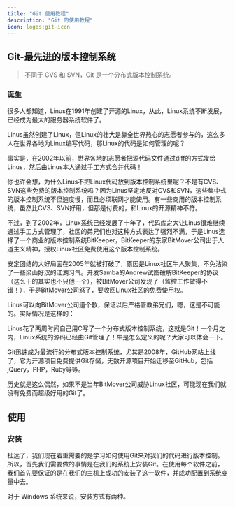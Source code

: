 ```yaml
---
title: "Git 使用教程"
description: "Git 的使用教程"
icon: logos:git-icon
---
```


## Git-最先进的版本控制系统

> 不同于 CVS 和 SVN，Git 是一个分布式版本控制系统。

### 诞生

很多人都知道，Linus在1991年创建了开源的Linux，从此，Linux系统不断发展，已经成为最大的服务器系统软件了。

Linus虽然创建了Linux，但Linux的壮大是靠全世界热心的志愿者参与的，这么多人在世界各地为Linux编写代码，那Linux的代码是如何管理的呢？

事实是，在2002年以前，世界各地的志愿者把源代码文件通过diff的方式发给Linus，然后由Linus本人通过手工方式合并代码！

你也许会想，为什么Linus不把Linux代码放到版本控制系统里呢？不是有CVS、SVN这些免费的版本控制系统吗？因为Linus坚定地反对CVS和SVN，这些集中式的版本控制系统不但速度慢，而且必须联网才能使用。有一些商用的版本控制系统，虽然比CVS、SVN好用，但那是付费的，和Linux的开源精神不符。

不过，到了2002年，Linux系统已经发展了十年了，代码库之大让Linus很难继续通过手工方式管理了，社区的弟兄们也对这种方式表达了强烈不满，于是Linus选择了一个商业的版本控制系统BitKeeper，BitKeeper的东家BitMover公司出于人道主义精神，授权Linux社区免费使用这个版本控制系统。

安定团结的大好局面在2005年就被打破了，原因是Linux社区牛人聚集，不免沾染了一些梁山好汉的江湖习气。开发Samba的Andrew试图破解BitKeeper的协议（这么干的其实也不只他一个），被BitMover公司发现了（监控工作做得不错！），于是BitMover公司怒了，要收回Linux社区的免费使用权。

Linus可以向BitMover公司道个歉，保证以后严格管教弟兄们，嗯，这是不可能的。实际情况是这样的：

Linus花了两周时间自己用C写了一个分布式版本控制系统，这就是Git！一个月之内，Linux系统的源码已经由Git管理了！牛是怎么定义的呢？大家可以体会一下。

Git迅速成为最流行的分布式版本控制系统，尤其是2008年，GitHub网站上线了，它为开源项目免费提供Git存储，无数开源项目开始迁移至GitHub，包括jQuery，PHP，Ruby等等。

历史就是这么偶然，如果不是当年BitMover公司威胁Linux社区，可能现在我们就没有免费而超级好用的Git了。

## 使用

### 安装

扯远了，我们现在着重需要的是学习如何使用Git来对我们的代码进行版本控制。所以，首先我们需要做的事情是在我们的系统上安装Git。在使用每个软件之前，我们首先要保证的是在我们的主机上成功的安装了这一软件，并成功配置到系统变量中去。

对于 Windows 系统来说，安装方式有两种。